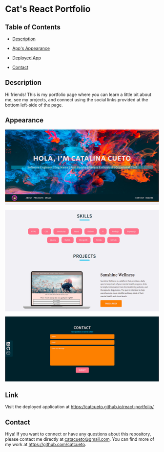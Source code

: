 # Cat's React Portfolio

## Table of Contents

- [Description](#description)

- [App's Appearance](#appearance)

- [Deployed App](#link)

- [Contact](#contact)

## Description

Hi friends! This is my portfolio page where you can learn a little bit about me, see my projects, and connect using the social links provided at the bottom left-side of the page.

## Appearance

![alt-text](/src//imgs/app-screenshot1.png)

![alt-text](/src//imgs/app-screenshot2.png)

![alt-text](/src//imgs/app-screenshot3.png)

## Link

Visit the deployed application at https://catcueto.github.io/react-portfolio/

## Contact

Hiya! If you want to connect or have any questions about this repository, please contact me directly at catacueto@gmail.com. You can find more of my work at https://github.com/catcueto.
